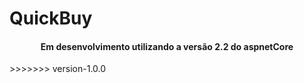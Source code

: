 # QuickBuy

<h4 align="center">
Em desenvolvimento utilizando a versão 2.2 do aspnetCore
</h4>
>>>>>>> version-1.0.0
